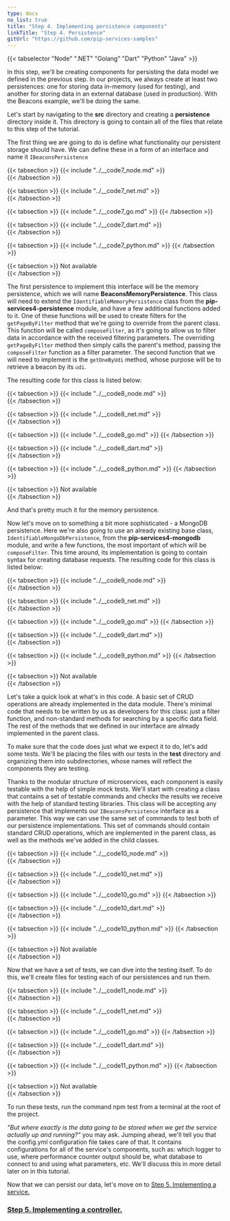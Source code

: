 ```yaml
---
type: docs
no_list: true
title: "Step 4. Implementing persistence components"
linkTitle: "Step 4. Persistence"
gitUrl: "https://github.com/pip-services-samples"
---
```


{{< tabselector "Node" ".NET" "Golang" "Dart" "Python" "Java" >}}

In this step, we'll be creating components for persisting the data model we defined in the previous step. In our projects, we always create at least two persistences: one for storing data in-memory (used for testing), and another for storing data in an external database (used in production). With the Beacons example, we'll be doing the same.

Let's start by navigating to the **src** directory and creating a **persistence** directory inside it. This directory is going to contain all of the files that relate to this step of the tutorial.

The first thing we are going to do is define what functionality our persistent storage should have. We can define these in a form of an interface and name it `IBeaconsPersistence`

{{< tabsection >}}
  {{< include "../__code7_node.md" >}}  
{{< /tabsection >}}

{{< tabsection >}}
  {{< include "../__code7_net.md" >}}    
{{< /tabsection >}}

{{< tabsection >}}
  {{< include "../__code7_go.md" >}}
{{< /tabsection >}}

{{< tabsection >}}
  {{< include "../__code7_dart.md" >}}    
{{< /tabsection >}}

{{< tabsection >}}
  {{< include "../__code7_python.md" >}}
{{< /tabsection >}}

{{< tabsection >}}
  Not available  
{{< /tabsection >}}


The first persistence to implement this interface will be the memory persistence, which we will name **BeaconsMemoryPersistence**. This class will need to extend the `IdentifiableMemoryPersistence` class from the **pip-services4-persistence** module, and have a few additional functions added to it. One of these functions will be used to create filters for the `getPageByFilter` method that we're going to override from the parent class. This function will be called `composeFilter`, as it's going to allow us to filter data in accordance with the received filtering parameters. The overriding `getPageByFilter` method then simply calls the parent's method, passing the `composeFilter` function as a filter parameter. The second function that we will need to implement is the `getOneByUdi` method, whose purpose will be to retrieve a beacon by its `udi`.

The resulting code for this class is listed below:

{{< tabsection >}}
  {{< include "../__code8_node.md" >}}  
{{< /tabsection >}}

{{< tabsection >}}
  {{< include "../__code8_net.md" >}}    
{{< /tabsection >}}

{{< tabsection >}}
  {{< include "../__code8_go.md" >}}
{{< /tabsection >}}

{{< tabsection >}}
  {{< include "../__code8_dart.md" >}}    
{{< /tabsection >}}

{{< tabsection >}}
  {{< include "../__code8_python.md" >}}
{{< /tabsection >}}

{{< tabsection >}}
  Not available  
{{< /tabsection >}}


And that's pretty much it for the memory persistence.

Now let's move on to something a bit more sophisticated - a MongoDB persistence. Here we're also going to use an already existing base class, `IdentifiableMongoDbPersistence`, from the **pip-services4-mongodb** module, and write a few functions, the most important of which will be `composeFilter`. This time around, its implementation is going to contain syntax for creating database requests. The resulting code for this class is listed below: 

{{< tabsection >}}
  {{< include "../__code9_node.md" >}}  
{{< /tabsection >}}

{{< tabsection >}}
  {{< include "../__code9_net.md" >}}    
{{< /tabsection >}}

{{< tabsection >}}
  {{< include "../__code9_go.md" >}}
{{< /tabsection >}}

{{< tabsection >}}
  {{< include "../__code9_dart.md" >}}    
{{< /tabsection >}}

{{< tabsection >}}
  {{< include "../__code9_python.md" >}}
{{< /tabsection >}}

{{< tabsection >}}
  Not available  
{{< /tabsection >}}


Let's take a quick look at what's in this code. A basic set of CRUD operations are already implemented in the data module. There's minimal code that needs to be written by us as developers for this class: just a filter function, and non-standard methods for searching by a specific data field. The rest of the methods that we defined in our interface are already implemented in the parent class.

To make sure that the code does just what we expect it to do, let's add some tests. We'll be placing the files with our tests in the **test** directory and organizing them into subdirectories, whose names will reflect the components they are testing.

Thanks to the modular structure of microservices, each component is easily testable with the help of simple mock tests. We'll start with creating a class that contains a set of testable commands and checks the results we receive with the help of standard testing libraries. This class will be accepting any persistence that implements our `IBeaconsPersistence` interface as a parameter. This way we can use the same set of commands to test both of our persistence implementations. This set of commands should contain standard CRUD operations, which are implemented in the parent class, as well as the methods we've added in the child classes.

{{< tabsection >}}
  {{< include "../__code10_node.md" >}}  
{{< /tabsection >}}

{{< tabsection >}}
  {{< include "../__code10_net.md" >}}    
{{< /tabsection >}}

{{< tabsection >}}
  {{< include "../__code10_go.md" >}}
{{< /tabsection >}}

{{< tabsection >}}
  {{< include "../__code10_dart.md" >}}    
{{< /tabsection >}}

{{< tabsection >}}
  {{< include "../__code10_python.md" >}}
{{< /tabsection >}}

{{< tabsection >}}
  Not available  
{{< /tabsection >}}


Now that we have a set of tests, we can dive into the testing itself. To do this, we'll create files for testing each of our persistences and run them.

{{< tabsection >}}
  {{< include "../__code11_node.md" >}}  
{{< /tabsection >}}

{{< tabsection >}}
  {{< include "../__code11_net.md" >}}    
{{< /tabsection >}}

{{< tabsection >}}
  {{< include "../__code11_go.md" >}}
{{< /tabsection >}}

{{< tabsection >}}
  {{< include "../__code11_dart.md" >}}    
{{< /tabsection >}}

{{< tabsection >}}
  {{< include "../__code11_python.md" >}}
{{< /tabsection >}}

{{< tabsection >}}
  Not available  
{{< /tabsection >}}


To run these tests, run the command npm test from a terminal at the root of the project.

*"But where exactly is the data going to be stored when we get the service actually up and running?"* you may ask. Jumping ahead, we'll tell you that the config.yml configuration file takes care of that. It contains configurations for all of the service's components, such as: which logger to use, where performance counter output should be, what database to connect to and using what parameters, etc. We'll discuss this in more detail later on in this tutorial.

Now that we can persist our data, let's move on to [Step 5. Implementing a service.](../step4)

<span class="hide-title-link">

### [Step 5. Implementing a controller.](../step4)

</span>
